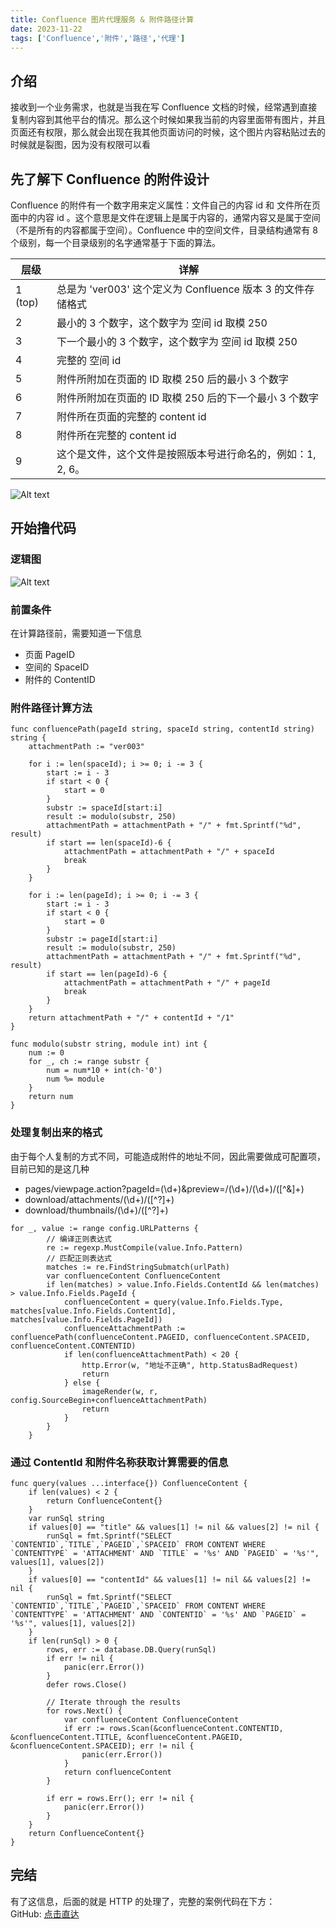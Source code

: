 ```yaml
---
title: Confluence 图片代理服务 & 附件路径计算
date: 2023-11-22
tags: ['Confluence','附件','路径','代理']  
---
```


## 介绍

接收到一个业务需求，也就是当我在写 Confluence 文档的时候，经常遇到直接复制内容到其他平台的情况。那么这个时候如果我当前的内容里面带有图片，并且页面还有权限，那么就会出现在我其他页面访问的时候，这个图片内容粘贴过去的时候就是裂图，因为没有权限可以看

## 先了解下 Confluence 的附件设计

Confluence 的附件有一个数字用来定义属性：文件自己的内容 id 和 文件所在页面中的内容 id 。这个意思是文件在逻辑上是属于内容的，通常内容又是属于空间（不是所有的内容都属于空间）。Confluence 中的空间文件，目录结构通常有 8 个级别，每一个目录级别的名字通常基于下面的算法。  

|层级|详解|
|---|---|
|1 (top) | 总是为 'ver003' 这个定义为 Confluence 版本 3 的文件存储格式|
|2|最小的 3 个数字，这个数字为 空间 id 取模 250|
|3|下一个最小的 3 个数字，这个数字为 空间 id 取模 250|
|4|完整的 空间 id|
|5|附件所附加在页面的 ID 取模 250 后的最小 3 个数字|
|6|附件所附加在页面的 ID 取模 250 后的下一个最小 3 个数字|
|7|附件所在页面的完整的 content id|
|8|附件所在完整的 content id|
|9|这个是文件，这个文件是按照版本号进行命名的，例如：1, 2, 6。|

![Alt text](image.png)

## 开始撸代码

### 逻辑图

![Alt text](image-1.png)

### 前置条件

在计算路径前，需要知道一下信息
- 页面 PageID
- 空间的 SpaceID
- 附件的 ContentID

### 附件路径计算方法

```Golang
func confluencePath(pageId string, spaceId string, contentId string) string {
	attachmentPath := "ver003"

	for i := len(spaceId); i >= 0; i -= 3 {
		start := i - 3
		if start < 0 {
			start = 0
		}
		substr := spaceId[start:i]
		result := modulo(substr, 250)
		attachmentPath = attachmentPath + "/" + fmt.Sprintf("%d", result)
		if start == len(spaceId)-6 {
			attachmentPath = attachmentPath + "/" + spaceId
			break
		}
	}

	for i := len(pageId); i >= 0; i -= 3 {
		start := i - 3
		if start < 0 {
			start = 0
		}
		substr := pageId[start:i]
		result := modulo(substr, 250)
		attachmentPath = attachmentPath + "/" + fmt.Sprintf("%d", result)
		if start == len(pageId)-6 {
			attachmentPath = attachmentPath + "/" + pageId
			break
		}
	}
	return attachmentPath + "/" + contentId + "/1"
}

func modulo(substr string, module int) int {
	num := 0
	for _, ch := range substr {
		num = num*10 + int(ch-'0')
		num %= module
	}
	return num
}
```

### 处理复制出来的格式

由于每个人复制的方式不同，可能造成附件的地址不同，因此需要做成可配置项，目前已知的是这几种
- pages/viewpage\.action\?pageId=(\d+)&preview=/(\d+)/(\d+)/([^&]+)
- download/attachments/(\d+)/([^?]+)
- download/thumbnails/(\d+)/([^?]+)

```Golang
for _, value := range config.URLPatterns {
		// 编译正则表达式
		re := regexp.MustCompile(value.Info.Pattern)
		// 匹配正则表达式
		matches := re.FindStringSubmatch(urlPath)
		var confluenceContent ConfluenceContent
		if len(matches) > value.Info.Fields.ContentId && len(matches) > value.Info.Fields.PageId {
			confluenceContent = query(value.Info.Fields.Type, matches[value.Info.Fields.ContentId], matches[value.Info.Fields.PageId])
			confluenceAttachmentPath := confluencePath(confluenceContent.PAGEID, confluenceContent.SPACEID, confluenceContent.CONTENTID)
			if len(confluenceAttachmentPath) < 20 {
				http.Error(w, "地址不正确", http.StatusBadRequest)
				return
			} else {
				imageRender(w, r, config.SourceBegin+confluenceAttachmentPath)
				return
			}
		}
	}
```

### 通过 ContentId 和附件名称获取计算需要的信息

```Golang
func query(values ...interface{}) ConfluenceContent {
	if len(values) < 2 {
		return ConfluenceContent{}
	}
	var runSql string
	if values[0] == "title" && values[1] != nil && values[2] != nil {
		runSql = fmt.Sprintf("SELECT `CONTENTID`,`TITLE`,`PAGEID`,`SPACEID` FROM CONTENT WHERE `CONTENTTYPE` = 'ATTACHMENT' AND `TITLE` = '%s' AND `PAGEID` = '%s'", values[1], values[2])
	}
	if values[0] == "contentId" && values[1] != nil && values[2] != nil {
		runSql = fmt.Sprintf("SELECT `CONTENTID`,`TITLE`,`PAGEID`,`SPACEID` FROM CONTENT WHERE `CONTENTTYPE` = 'ATTACHMENT' AND `CONTENTID` = '%s' AND `PAGEID` = '%s'", values[1], values[2])
	}
	if len(runSql) > 0 {
		rows, err := database.DB.Query(runSql)
		if err != nil {
			panic(err.Error())
		}
		defer rows.Close()

		// Iterate through the results
		for rows.Next() {
			var confluenceContent ConfluenceContent
			if err := rows.Scan(&confluenceContent.CONTENTID, &confluenceContent.TITLE, &confluenceContent.PAGEID, &confluenceContent.SPACEID); err != nil {
				panic(err.Error())
			}
			return confluenceContent
		}

		if err = rows.Err(); err != nil {
			panic(err.Error())
		}
	}
	return ConfluenceContent{}
}
```

## 完结

有了这信息，后面的就是 HTTP 的处理了，完整的案例代码在下方：  
GitHub: [点击直达](https://github.com/almightyYantao/Confluence-Proxy-Image)
